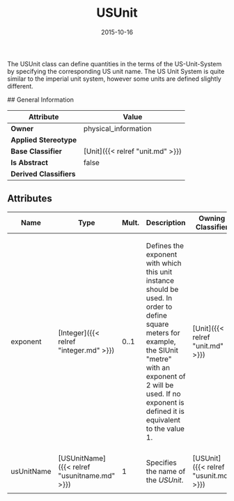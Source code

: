 ﻿---
title: USUnit
toc: false
type: specs
date: "2015-10-16"
draft: false
specification: VEC
version: 1.1.2
documentType: "Recommendation"
elementType: Class
classes:
  - USUnit
menu_name: vec-1.1.2
---
<p> The USUnit class can define quantities in the terms of the US-Unit-System by specifying the corresponding US unit name. The US Unit System is quite similar to the imperial unit system, however some units are defined slightly different.      </p>
## General Information

| Attribute               | Value |
|-------------------------|-------|
| **Owner**               | physical_information |
| **Applied Stereotype**  |   |
| **Base Classifier**     | [Unit]({{< relref "unit.md" >}})<br/>  |
| **Is Abstract**         | false |
| **Derived Classifiers** |   |

## Attributes
|  Name  |  Type  |  Mult.  |  Description  |  Owning Classifier  |
|--------|--------|---------|---------------|--------------|
|exponent | [Integer]({{< relref "integer.md" >}}) | 0..1 | <p> Defines the exponent with which this unit instance should be used. In order to define square meters for example, the SIUnit &quot;metre&quot; with an exponent of 2 will be used. If no exponent is defined it is equivalent to the value 1.      </p> | [Unit]({{< relref "unit.md" >}}) |
|usUnitName | [USUnitName]({{< relref "usunitname.md" >}}) | 1 | <p> Specifies the name of the <i>USUnit</i>.      </p> | [USUnit]({{< relref "usunit.md" >}}) |

